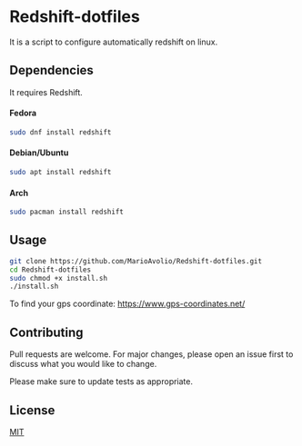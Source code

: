 # Redshift-dotfiles

It is a script to configure automatically redshift on linux.

## Dependencies
It requires Redshift.

#### Fedora 
```bash
sudo dnf install redshift
```

#### Debian/Ubuntu 
```bash
sudo apt install redshift
```

#### Arch 
```bash
sudo pacman install redshift
```

## Usage
```bash
git clone https://github.com/MarioAvolio/Redshift-dotfiles.git
cd Redshift-dotfiles
sudo chmod +x install.sh
./install.sh
```
To find your gps coordinate: https://www.gps-coordinates.net/

## Contributing
Pull requests are welcome. For major changes, please open an issue first to discuss what you would like to change.

Please make sure to update tests as appropriate.

## License
[MIT](https://github.com/MarioAvolio/Redshift-dotfiles/blob/main/LICENSE)
